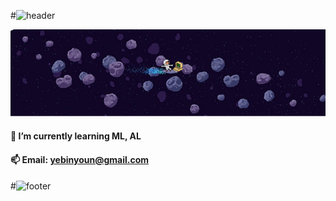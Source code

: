 
#![header](https://capsule-render.vercel.app/api?type=wave&color=gradient&height=250&section=header&text=YebinY's%20Github&fontSize=25)

![header](img.PNG)

#### 👋 I’m currently learning ML, AL
#### 📫 Email: yebinyoun@gmail.com<div align=center>


#![footer](https://capsule-render.vercel.app/api?type=wave&color=gradient&height=100&section=footer)

<!--
**yebiny/yebiny** is a ✨ _special_ ✨ repository because its `README.md` (this file) appears on your GitHub profile.


Here are some ideas to get you started:

- 🔭 I’m currently working on ...
- 👯 I’m looking to collaborate on ...
- 🤔 I’m looking for help with ...
- 💬 Ask me about ...
- 📫 How to reach me: ...
- 😄 Pronouns: ...
- ⚡ Fun fact: ...
-->
